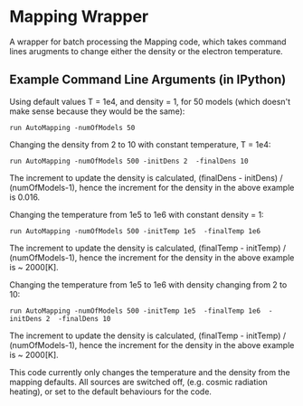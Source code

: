 # Mapping Wrapper

A wrapper for batch processing the Mapping code, which takes command lines arugments to change either the density or the electron temperature.

## Example Command Line Arguments (in IPython)

Using default values T = 1e4, and density = 1, for 50 models (which doesn't make sense because they would be the same):

```
run AutoMapping -numOfModels 50
```

Changing the density from 2 to 10 with constant temperature, T = 1e4:

```
run AutoMapping -numOfModels 500 -initDens 2  -finalDens 10
```

The increment to update the density is calculated, (finalDens - initDens) / (numOfModels-1), hence the increment for the density in the above example is 0.016.


Changing the temperature from 1e5 to 1e6 with constant density = 1:

```
run AutoMapping -numOfModels 500 -initTemp 1e5  -finalTemp 1e6
```

The increment to update the density is calculated, (finalTemp - initTemp) / (numOfModels-1), hence the increment for the density in the above example is ~ 2000[K].

Changing the temperature from 1e5 to 1e6 with density changing from 2 to 10:

```
run AutoMapping -numOfModels 500 -initTemp 1e5  -finalTemp 1e6  -initDens 2  -finalDens 10
```

The increment to update the density is calculated, (finalTemp - initTemp) / (numOfModels-1), hence the increment for the density in the above example is ~ 2000[K].


This code currently only changes the temperature and the density from the mapping defaults. All sources are switched off, (e.g. cosmic radiation heating), or set to the default behaviours for the code.
